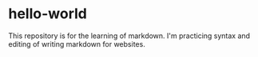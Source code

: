 # hello-world
This repository is for the learning of markdown.  I'm practicing syntax and editing of writing markdown for websites.
